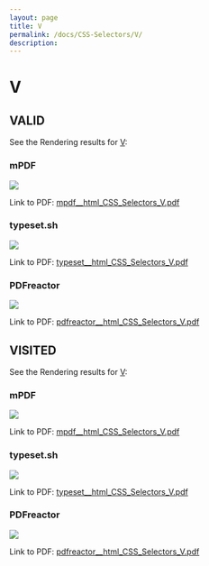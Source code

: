 ```yaml
---
layout: page
title: V
permalink: /docs/CSS-Selectors/V/
description: 
---
```


# V



## VALID

See the Rendering results for [V](/html/CSS%20Selectors/V):

### mPDF
![](mpdf__html_CSS_Selectors_V.png) 

Link to PDF: [mpdf__html_CSS_Selectors_V.pdf](mpdf__html_CSS_Selectors_V.pdf)

### typeset.sh
![](typeset__html_CSS_Selectors_V.png) 

Link to PDF: [typeset__html_CSS_Selectors_V.pdf](typeset__html_CSS_Selectors_V.pdf)

### PDFreactor
![](pdfreactor__html_CSS_Selectors_V.png) 

Link to PDF: [pdfreactor__html_CSS_Selectors_V.pdf](pdfreactor__html_CSS_Selectors_V.pdf)

## VISITED

See the Rendering results for [V](/html/CSS%20Selectors/V):

### mPDF
![](mpdf__html_CSS_Selectors_V.png) 

Link to PDF: [mpdf__html_CSS_Selectors_V.pdf](mpdf__html_CSS_Selectors_V.pdf)

### typeset.sh
![](typeset__html_CSS_Selectors_V.png) 

Link to PDF: [typeset__html_CSS_Selectors_V.pdf](typeset__html_CSS_Selectors_V.pdf)

### PDFreactor
![](pdfreactor__html_CSS_Selectors_V.png) 

Link to PDF: [pdfreactor__html_CSS_Selectors_V.pdf](pdfreactor__html_CSS_Selectors_V.pdf)


